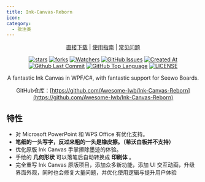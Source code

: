 ```yaml
---
title: Ink-Canvas-Reborn
icon: 
category:
  - 批注类
---
```


<div align="center">

[直接下载](https://github.com/dubi906w/Ink-Canvas-Reborn/releases/latest) | [使用指南](https://github.com/dubi906w/Ink-Canvas-Reborn/blob/master/MANUAL.md) | [常见问题](https://github.com/dubi906w/Ink-Canvas-Reborn#FAQ)

[![stars](https://img.shields.io/github/stars/Awesome-Iwb/Ink-Canvas-Reborn?label=Stars)](https://github.com/Awesome-Iwb/Ink-Canvas-Reborn) [![forks](https://img.shields.io/github/forks/Awesome-Iwb/Ink-Canvas-Reborn?label=Forks)](https://github.com/Awesome-Iwb/Ink-Canvas-Reborn) [![Watchers](https://img.shields.io/github/watchers/Awesome-Iwb/Ink-Canvas-Reborn?style=social)](https://github.com/Awesome-Iwb/Ink-Canvas-Reborn/watchers) [![GitHub Issues](https://img.shields.io/github/issues-search/Awesome-Iwb/Ink-Canvas-Reborn?query=is%3Aopen&style=flat&logo=github&label=Issues&color=%233fb950)](https://github.com/Awesome-Iwb/Ink-Canvas-Reborn/issues) [![Created At](https://img.shields.io/github/created-at/Awesome-Iwb/Ink-Canvas-Reborn)](https://github.com/Awesome-Iwb/Ink-Canvas-Reborn) [![Github Last Commit](https://img.shields.io/github/last-commit/Awesome-Iwb/Ink-Canvas-Reborn)](https://github.com/Awesome-Iwb/Ink-Canvas-Reborn/commits/master/) [![GitHub Top Language](https://img.shields.io/github/languages/top/Awesome-Iwb/Ink-Canvas-Reborn)](https://github.com/Awesome-Iwb/Ink-Canvas-Reborn) [![LICENSE](https://img.shields.io/badge/License-GPL--3.0-red.svg "LICENSE")](https://github.com/Awesome-Iwb/Ink-Canvas-Reborn/blob/master/LICENSE)

A fantastic Ink Canvas in WPF/C#, with fantastic support for Seewo Boards.

GitHub仓库：[https://github.com/Awesome-Iwb/Ink-Canvas-Reborn](https://github.com/Awesome-Iwb/Ink-Canvas-Reborn)

</div>

## 特性
- 对 Microsoft PowerPoint 和 WPS Office 有优化支持。
- **笔细的一头写字，反过来粗的一头是橡皮擦。（希沃白板并不支持）**
- 优化原版 Ink Canvas 手掌擦除墨迹的体验。
- 手绘的 **几何形状** 可以落笔后自动转换成 **印刷体** 。
- 完全重写 Ink Canvas 原版项目，添加众多新功能，添加 UI 交互动画，升级界面外观，同时也会修复大量问题，并优化使用逻辑与提升用户体验
